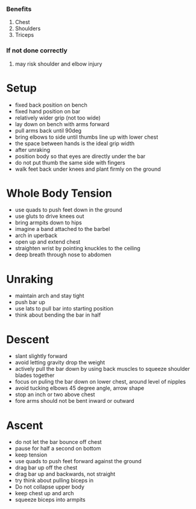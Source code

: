 ### Benefits
1. Chest
2. Shoulders 
3. Triceps

### If not done correctly
1. may risk shoulder and elbow injury

# Setup
- fixed back position on bench
- fixed hand position on bar
- relatively wider grip (not too wide)
- lay down on bench with arms forward
- pull arms back until 90deg 
- bring elbows to side until thumbs line up with lower chest
- the space between hands is the ideal grip width
- after unraking
- position body so that eyes are directly under the bar
- do not put thumb the same side with fingers
- walk feet back under knees and plant firmly on the ground

# Whole Body Tension
- use quads to push feet down in the ground
- use gluts to drive knees out
- bring armpits down to hips
- imagine a band attached to the barbel 
- arch in uperback
- open up and extend chest
- straighten wrist by pointing knuckles to the ceiling
- deep breath through nose to abdomen

# Unraking
- maintain arch and stay tight
- push bar up
- use lats to pull bar into starting position
- think about bending the bar in half

# Descent
- slant slightly forward
- avoid letting gravity drop the weight
- actively pull the bar down by using  back muscles to squeeze shoulder blades together
- focus on puling the bar down on lower chest, around level of nipples
- avoid tucking elbows 45 degree angle, arrow shape
- stop an inch or two above chest
- fore arms should not be bent inward or outward

# Ascent
- do not let the bar bounce off chest
- pause for half a second on bottom
- keep tension
- use quads to push feet forward against the ground
- drag bar up off the chest
- drag bar up and backwards, not straight
- try think about pulling biceps in
- Do not collapse upper body
- keep chest up and arch
- squeeze biceps into armpits